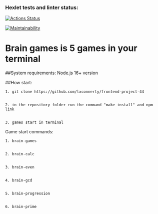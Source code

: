 ### Hexlet tests and linter status:
[![Actions Status](https://github.com/lxconnerty/frontend-project-44/workflows/hexlet-check/badge.svg)](https://github.com/lxconnerty/frontend-project-44/actions)

[![Maintainability](https://api.codeclimate.com/v1/badges/d30e363d21b0264a73f8/maintainability)](https://codeclimate.com/github/lxconnerty/frontend-project-44/maintainability)

# Brain games is 5 games in your terminal

##System requirements:
    Node.js 16+ version


##How start:


    1. git clone https://github.com/lxconnerty/frontend-project-44
    
    
    2. in the repository folder run the command "make install" and npm link
    
    
    3. games start in terminal


Game start commands:


    1. brain-games
    
    
    2. brain-calc
    
    
    3. brain-even
    
    
    4. brain-gcd
    
    
    5. brain-progression
    
    
    6. brain-prime


